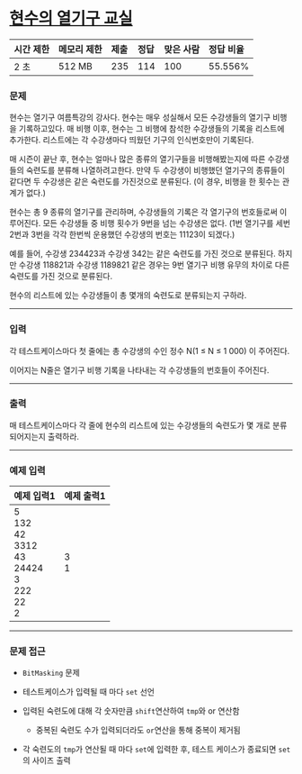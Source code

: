 # [현수의 열기구 교실](https://www.acmicpc.net/problem/13915)

<div align = center>

| 시간 제한 | 메모리 제한 | 제출 | 정답 | 맞은 사람 | 정답 비율 |
| :-------- | :---------- | :--- | :--- | :-------- | :-------- |
| 2 초      | 512 MB      | 235  | 114  | 100       | 55.556%   |

</div>

### 문제

현수는 열기구 여름특강의 강사다. 현수는 매우 성실해서 모든 수강생들의 열기구 비행을 기록하고있다. 매 비행 이후, 현수는 그 비행에 참석한 수강생들의 기록을 리스트에 추가한다. 리스트에는 각 수강생마다 띄웠던 기구의 인식번호만이 기록된다. 

매 시즌이 끝난 후, 현수는 얼마나 많은 종류의 열기구들을 비행해봤는지에 따른 수강생들의 숙련도를 분류해 나열하려고한다. 만약 두 수강생이 비행했던 열기구의 종류들이 같다면 두 수강생은 같은 숙련도를 가진것으로 분류된다. (이 경우, 비행을 한 횟수는 관계가 없다.)

현수는 총 9 종류의 열기구를 관리하며, 수강생들의 기록은 각 열기구의 번호들로써 이루어진다. 모든 수강생들 중 비행 횟수가 9번을 넘는 수강생은 없다. (1번 열기구를 세번 2번과 3번을 각각 한번씩 운용했던 수강생의 번호는 11123이 되겠다.) 

예를 들어, 수강생 234423과 수강생 342는 같은 숙련도를 가진 것으로 분류된다. 하지만 수강생 118821과 수강생 1189821 같은 경우는 9번 열기구 비행 유무의 차이로 다른 숙련도를 가진 것으로 분류된다.

현수의 리스트에 있는 수강생들이 총 몇개의 숙련도로 분류되는지 구하라.

---

### 입력

각 테스트케이스마다 첫 줄에는 총 수강생의 수인 정수 N(1 ≤ N ≤ 1 000) 이 주어진다.

이어지는 N줄은 열기구 비행 기록을 나타내는 각 수강생들의 번호들이 주어진다.

---

### 출력

매 테스트케이스마다 각 줄에 현수의 리스트에 있는 수강생들의 숙련도가 몇 개로 분류되어지는지 출력하라.

---

### 예제 입력

| 예제 입력1                                                            | 예제 출력1 |
| :-------------------------------------------------------------------- | :--------- |
| 5<br/>132<br/>42<br/>3312<br/>43<br/>24424<br/>3<br/>222<br/>22<br/>2 | 3<br/>1    |

---

### 문제 접근

  - `BitMasking` 문제

  - 테스트케이스가 입력될 때 마다 `set` 선언

  - 입력된 숙련도에 대해 각 숫자만큼 `shift`연산하여 `tmp`와 or 연산함

    - 중복된 숙련도 수가 입력되더라도 `or`연산을 통해 중복이 제거됨

  - 각 숙련도의 `tmp`가 연산될 때 마다 `set`에 입력한 후, 테스트 케이스가 종료되면 `set`의 사이즈 출력